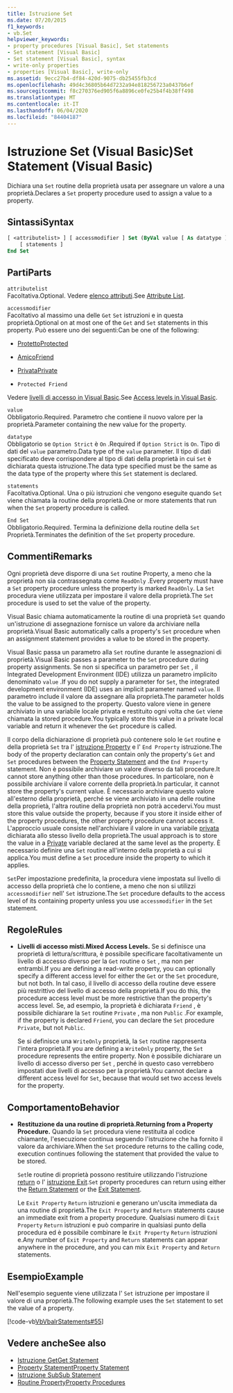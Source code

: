 ```yaml
---
title: Istruzione Set
ms.date: 07/20/2015
f1_keywords:
- vb.Set
helpviewer_keywords:
- property procedures [Visual Basic], Set statements
- Set statement [Visual Basic]
- Set statement [Visual Basic], syntax
- write-only properties
- properties [Visual Basic], write-only
ms.assetid: 9ecc27b4-df84-420d-9075-db25455fb3cd
ms.openlocfilehash: 49d4c36805b64d7232a94e818256723a0437b6ef
ms.sourcegitcommit: f8c270376ed905f6a8896ce0fe25b4f4b38ff498
ms.translationtype: MT
ms.contentlocale: it-IT
ms.lasthandoff: 06/04/2020
ms.locfileid: "84404187"
---
```

# <a name="set-statement-visual-basic"></a><span data-ttu-id="a7c4d-102">Istruzione Set (Visual Basic)</span><span class="sxs-lookup"><span data-stu-id="a7c4d-102">Set Statement (Visual Basic)</span></span>
<span data-ttu-id="a7c4d-103">Dichiara una `Set` routine della proprietà usata per assegnare un valore a una proprietà.</span><span class="sxs-lookup"><span data-stu-id="a7c4d-103">Declares a `Set` property procedure used to assign a value to a property.</span></span>  
  
## <a name="syntax"></a><span data-ttu-id="a7c4d-104">Sintassi</span><span class="sxs-lookup"><span data-stu-id="a7c4d-104">Syntax</span></span>  
  
```vb  
[ <attributelist> ] [ accessmodifier ] Set (ByVal value [ As datatype ])  
    [ statements ]  
End Set  
```  
  
## <a name="parts"></a><span data-ttu-id="a7c4d-105">Parti</span><span class="sxs-lookup"><span data-stu-id="a7c4d-105">Parts</span></span>  
 `attributelist`  
 <span data-ttu-id="a7c4d-106">Facoltativa.</span><span class="sxs-lookup"><span data-stu-id="a7c4d-106">Optional.</span></span> <span data-ttu-id="a7c4d-107">Vedere [elenco attributi](attribute-list.md).</span><span class="sxs-lookup"><span data-stu-id="a7c4d-107">See [Attribute List](attribute-list.md).</span></span>  
  
 `accessmodifier`  
 <span data-ttu-id="a7c4d-108">Facoltativo al massimo una delle `Get` `Set` istruzioni e in questa proprietà.</span><span class="sxs-lookup"><span data-stu-id="a7c4d-108">Optional on at most one of the `Get` and `Set` statements in this property.</span></span> <span data-ttu-id="a7c4d-109">Può essere uno dei seguenti:</span><span class="sxs-lookup"><span data-stu-id="a7c4d-109">Can be one of the following:</span></span>  
  
- [<span data-ttu-id="a7c4d-110">Protetto</span><span class="sxs-lookup"><span data-stu-id="a7c4d-110">Protected</span></span>](../modifiers/protected.md)  
  
- [<span data-ttu-id="a7c4d-111">Amico</span><span class="sxs-lookup"><span data-stu-id="a7c4d-111">Friend</span></span>](../modifiers/friend.md)  
  
- [<span data-ttu-id="a7c4d-112">Privata</span><span class="sxs-lookup"><span data-stu-id="a7c4d-112">Private</span></span>](../modifiers/private.md)  
  
- `Protected Friend`  
  
 <span data-ttu-id="a7c4d-113">Vedere [livelli di accesso in Visual Basic](../../programming-guide/language-features/declared-elements/access-levels.md).</span><span class="sxs-lookup"><span data-stu-id="a7c4d-113">See [Access levels in Visual Basic](../../programming-guide/language-features/declared-elements/access-levels.md).</span></span>  
  
 `value`  
 <span data-ttu-id="a7c4d-114">Obbligatorio.</span><span class="sxs-lookup"><span data-stu-id="a7c4d-114">Required.</span></span> <span data-ttu-id="a7c4d-115">Parametro che contiene il nuovo valore per la proprietà.</span><span class="sxs-lookup"><span data-stu-id="a7c4d-115">Parameter containing the new value for the property.</span></span>  
  
 `datatype`  
 <span data-ttu-id="a7c4d-116">Obbligatorio se `Option Strict` è `On` .</span><span class="sxs-lookup"><span data-stu-id="a7c4d-116">Required if `Option Strict` is `On`.</span></span> <span data-ttu-id="a7c4d-117">Tipo di dati del `value` parametro.</span><span class="sxs-lookup"><span data-stu-id="a7c4d-117">Data type of the `value` parameter.</span></span> <span data-ttu-id="a7c4d-118">Il tipo di dati specificato deve corrispondere al tipo di dati della proprietà in cui `Set` è dichiarata questa istruzione.</span><span class="sxs-lookup"><span data-stu-id="a7c4d-118">The data type specified must be the same as the data type of the property where this `Set` statement is declared.</span></span>  
  
 `statements`  
 <span data-ttu-id="a7c4d-119">Facoltativa.</span><span class="sxs-lookup"><span data-stu-id="a7c4d-119">Optional.</span></span> <span data-ttu-id="a7c4d-120">Una o più istruzioni che vengono eseguite quando `Set` viene chiamata la routine della proprietà.</span><span class="sxs-lookup"><span data-stu-id="a7c4d-120">One or more statements that run when the `Set` property procedure is called.</span></span>  
  
 `End Set`  
 <span data-ttu-id="a7c4d-121">Obbligatorio.</span><span class="sxs-lookup"><span data-stu-id="a7c4d-121">Required.</span></span> <span data-ttu-id="a7c4d-122">Termina la definizione della routine della `Set` Proprietà.</span><span class="sxs-lookup"><span data-stu-id="a7c4d-122">Terminates the definition of the `Set` property procedure.</span></span>  
  
## <a name="remarks"></a><span data-ttu-id="a7c4d-123">Commenti</span><span class="sxs-lookup"><span data-stu-id="a7c4d-123">Remarks</span></span>  
 <span data-ttu-id="a7c4d-124">Ogni proprietà deve disporre di una `Set` routine Property, a meno che la proprietà non sia contrassegnata come `ReadOnly` .</span><span class="sxs-lookup"><span data-stu-id="a7c4d-124">Every property must have a `Set` property procedure unless the property is marked `ReadOnly`.</span></span> <span data-ttu-id="a7c4d-125">La `Set` procedura viene utilizzata per impostare il valore della proprietà.</span><span class="sxs-lookup"><span data-stu-id="a7c4d-125">The `Set` procedure is used to set the value of the property.</span></span>  
  
 <span data-ttu-id="a7c4d-126">Visual Basic chiama automaticamente la routine di una proprietà `Set` quando un'istruzione di assegnazione fornisce un valore da archiviare nella proprietà.</span><span class="sxs-lookup"><span data-stu-id="a7c4d-126">Visual Basic automatically calls a property's `Set` procedure when an assignment statement provides a value to be stored in the property.</span></span>  
  
 <span data-ttu-id="a7c4d-127">Visual Basic passa un parametro alla `Set` routine durante le assegnazioni di proprietà.</span><span class="sxs-lookup"><span data-stu-id="a7c4d-127">Visual Basic passes a parameter to the `Set` procedure during property assignments.</span></span> <span data-ttu-id="a7c4d-128">Se non si specifica un parametro per `Set` , il Integrated Development Environment (IDE) utilizza un parametro implicito denominato `value` .</span><span class="sxs-lookup"><span data-stu-id="a7c4d-128">If you do not supply a parameter for `Set`, the integrated development environment (IDE) uses an implicit parameter named `value`.</span></span> <span data-ttu-id="a7c4d-129">Il parametro include il valore da assegnare alla proprietà.</span><span class="sxs-lookup"><span data-stu-id="a7c4d-129">The parameter holds the value to be assigned to the property.</span></span> <span data-ttu-id="a7c4d-130">Questo valore viene in genere archiviato in una variabile locale privata e restituito ogni volta che `Get` viene chiamata la stored procedure.</span><span class="sxs-lookup"><span data-stu-id="a7c4d-130">You typically store this value in a private local variable and return it whenever the `Get` procedure is called.</span></span>  
  
 <span data-ttu-id="a7c4d-131">Il corpo della dichiarazione di proprietà può contenere solo le `Get` routine e della proprietà `Set` tra l' [istruzione Property](property-statement.md) e l' `End Property` istruzione.</span><span class="sxs-lookup"><span data-stu-id="a7c4d-131">The body of the property declaration can contain only the property's `Get` and `Set` procedures between the [Property Statement](property-statement.md) and the `End Property` statement.</span></span> <span data-ttu-id="a7c4d-132">Non è possibile archiviare un valore diverso da tali procedure.</span><span class="sxs-lookup"><span data-stu-id="a7c4d-132">It cannot store anything other than those procedures.</span></span> <span data-ttu-id="a7c4d-133">In particolare, non è possibile archiviare il valore corrente della proprietà.</span><span class="sxs-lookup"><span data-stu-id="a7c4d-133">In particular, it cannot store the property's current value.</span></span> <span data-ttu-id="a7c4d-134">È necessario archiviare questo valore all'esterno della proprietà, perché se viene archiviato in una delle routine della proprietà, l'altra routine della proprietà non potrà accedervi.</span><span class="sxs-lookup"><span data-stu-id="a7c4d-134">You must store this value outside the property, because if you store it inside either of the property procedures, the other property procedure cannot access it.</span></span> <span data-ttu-id="a7c4d-135">L'approccio usuale consiste nell'archiviare il valore in una variabile [privata](../modifiers/private.md) dichiarata allo stesso livello della proprietà.</span><span class="sxs-lookup"><span data-stu-id="a7c4d-135">The usual approach is to store the value in a [Private](../modifiers/private.md) variable declared at the same level as the property.</span></span> <span data-ttu-id="a7c4d-136">È necessario definire una `Set` routine all'interno della proprietà a cui si applica.</span><span class="sxs-lookup"><span data-stu-id="a7c4d-136">You must define a `Set` procedure inside the property to which it applies.</span></span>  
  
 <span data-ttu-id="a7c4d-137">`Set`Per impostazione predefinita, la procedura viene impostata sul livello di accesso della proprietà che lo contiene, a meno che non si utilizzi `accessmodifier` nell' `Set` istruzione.</span><span class="sxs-lookup"><span data-stu-id="a7c4d-137">The `Set` procedure defaults to the access level of its containing property unless you use `accessmodifier` in the `Set` statement.</span></span>  
  
## <a name="rules"></a><span data-ttu-id="a7c4d-138">Regole</span><span class="sxs-lookup"><span data-stu-id="a7c4d-138">Rules</span></span>  
  
- <span data-ttu-id="a7c4d-139">**Livelli di accesso misti.**</span><span class="sxs-lookup"><span data-stu-id="a7c4d-139">**Mixed Access Levels.**</span></span> <span data-ttu-id="a7c4d-140">Se si definisce una proprietà di lettura/scrittura, è possibile specificare facoltativamente un livello di accesso diverso per la `Get` routine o `Set` , ma non per entrambi.</span><span class="sxs-lookup"><span data-stu-id="a7c4d-140">If you are defining a read-write property, you can optionally specify a different access level for either the `Get` or the `Set` procedure, but not both.</span></span> <span data-ttu-id="a7c4d-141">In tal caso, il livello di accesso della routine deve essere più restrittivo del livello di accesso della proprietà.</span><span class="sxs-lookup"><span data-stu-id="a7c4d-141">If you do this, the procedure access level must be more restrictive than the property's access level.</span></span> <span data-ttu-id="a7c4d-142">Se, ad esempio, la proprietà è dichiarata `Friend` , è possibile dichiarare la `Set` routine `Private` , ma non `Public` .</span><span class="sxs-lookup"><span data-stu-id="a7c4d-142">For example, if the property is declared `Friend`, you can declare the `Set` procedure `Private`, but not `Public`.</span></span>  
  
     <span data-ttu-id="a7c4d-143">Se si definisce una `WriteOnly` proprietà, la `Set` routine rappresenta l'intera proprietà.</span><span class="sxs-lookup"><span data-stu-id="a7c4d-143">If you are defining a `WriteOnly` property, the `Set` procedure represents the entire property.</span></span> <span data-ttu-id="a7c4d-144">Non è possibile dichiarare un livello di accesso diverso per `Set` , perché in questo caso verrebbero impostati due livelli di accesso per la proprietà.</span><span class="sxs-lookup"><span data-stu-id="a7c4d-144">You cannot declare a different access level for `Set`, because that would set two access levels for the property.</span></span>  
  
## <a name="behavior"></a><span data-ttu-id="a7c4d-145">Comportamento</span><span class="sxs-lookup"><span data-stu-id="a7c4d-145">Behavior</span></span>  
  
- <span data-ttu-id="a7c4d-146">**Restituzione da una routine di proprietà.**</span><span class="sxs-lookup"><span data-stu-id="a7c4d-146">**Returning from a Property Procedure.**</span></span> <span data-ttu-id="a7c4d-147">Quando la `Set` procedura viene restituita al codice chiamante, l'esecuzione continua seguendo l'istruzione che ha fornito il valore da archiviare.</span><span class="sxs-lookup"><span data-stu-id="a7c4d-147">When the `Set` procedure returns to the calling code, execution continues following the statement that provided the value to be stored.</span></span>  
  
     <span data-ttu-id="a7c4d-148">`Set`le routine di proprietà possono restituire utilizzando l'istruzione [return](return-statement.md) o l' [istruzione Exit](exit-statement.md).</span><span class="sxs-lookup"><span data-stu-id="a7c4d-148">`Set` property procedures can return using either the [Return Statement](return-statement.md) or the [Exit Statement](exit-statement.md).</span></span>  
  
     <span data-ttu-id="a7c4d-149">Le `Exit Property` `Return` istruzioni e generano un'uscita immediata da una routine di proprietà.</span><span class="sxs-lookup"><span data-stu-id="a7c4d-149">The `Exit Property` and `Return` statements cause an immediate exit from a property procedure.</span></span> <span data-ttu-id="a7c4d-150">Qualsiasi numero di `Exit Property` `Return` istruzioni e può comparire in qualsiasi punto della procedura ed è possibile combinare le `Exit Property` `Return` istruzioni e.</span><span class="sxs-lookup"><span data-stu-id="a7c4d-150">Any number of `Exit Property` and `Return` statements can appear anywhere in the procedure, and you can mix `Exit Property` and `Return` statements.</span></span>  
  
## <a name="example"></a><span data-ttu-id="a7c4d-151">Esempio</span><span class="sxs-lookup"><span data-stu-id="a7c4d-151">Example</span></span>  
 <span data-ttu-id="a7c4d-152">Nell'esempio seguente viene utilizzata l' `Set` istruzione per impostare il valore di una proprietà.</span><span class="sxs-lookup"><span data-stu-id="a7c4d-152">The following example uses the `Set` statement to set the value of a property.</span></span>  
  
 [!code-vb[VbVbalrStatements#55](~/samples/snippets/visualbasic/VS_Snippets_VBCSharp/VbVbalrStatements/VB/Class1.vb#55)]  
  
## <a name="see-also"></a><span data-ttu-id="a7c4d-153">Vedere anche</span><span class="sxs-lookup"><span data-stu-id="a7c4d-153">See also</span></span>

- [<span data-ttu-id="a7c4d-154">Istruzione Get</span><span class="sxs-lookup"><span data-stu-id="a7c4d-154">Get Statement</span></span>](get-statement.md)
- [<span data-ttu-id="a7c4d-155">Property Statement</span><span class="sxs-lookup"><span data-stu-id="a7c4d-155">Property Statement</span></span>](property-statement.md)
- [<span data-ttu-id="a7c4d-156">Istruzione Sub</span><span class="sxs-lookup"><span data-stu-id="a7c4d-156">Sub Statement</span></span>](sub-statement.md)
- [<span data-ttu-id="a7c4d-157">Routine Property</span><span class="sxs-lookup"><span data-stu-id="a7c4d-157">Property Procedures</span></span>](../../programming-guide/language-features/procedures/property-procedures.md)
